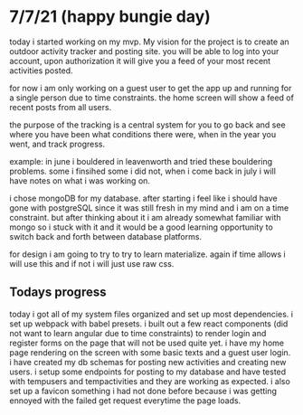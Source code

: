 # 7/7/21 (happy bungie day)

  today i started working on my mvp.
  My vision for the project is to create an outdoor activity tracker and posting site.
  you will be able to log into your account, upon authorization it will give you a feed of your most recent activities posted.

  for now i am only working on a guest user to get the app up and running for a single person due to time constraints.
  the home screen will show a feed of recent posts from all users.

  the purpose of the tracking is a central system for you to go back and see where you have been what conditions there were, when in the year you went, and track progress.

  example: in june i bouldered in leavenworth and tried these bouldering problems. some i finsihed some i did not, when i come back in july i will have notes on what i was working on.

  i chose mongoDB for my database. after starting i feel like i should have gone with postgreSQL since it was still fresh in my mind and i am on a time constraint. but after thinking about it i am already somewhat familiar with mongo so i stuck with it and it would be a good learning opportunity to switch back and forth between database platforms.

  for design i am going to try to try to learn materialize. again if time allows i will use this and if not i will just use raw css.

## Todays progress

  today i got all of my system files organized and set up most dependencies. i set up webpack with babel presets. i built out a few react components (did not want to learn angular due to time constraints) to render login and register forms on the page that will not be used quite yet. i have my home page rendering on the screen with some basic texts and a guest user login. i have created my db schemas for posting new activities and creating new users. i setup some endpoints for posting to my database and have tested with tempusers and tempactivities and they are working as expected. i also set up a favicon something i had not done before because i was getting ennoyed with the failed get request everytime the page loads.